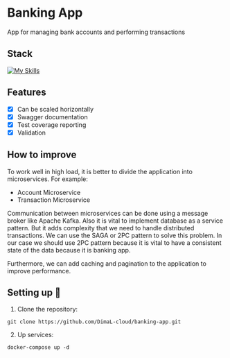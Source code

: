 # Banking App
App for managing bank accounts and performing transactions

## Stack
[![My Skills](https://skillicons.dev/icons?i=java,spring,postgresql)](https://skillicons.dev)

## Features
- [x] Can be scaled horizontally
- [x] Swagger documentation
- [x] Test coverage reporting
- [x] Validation

## How to improve
To work well in high load, it is better to divide the application into microservices.
For example:
- Account Microservice
- Transaction Microservice

Communication between microservices can be done using a message broker like Apache Kafka.
Also it is vital to implement database as a service pattern. But it adds complexity that we need to handle 
distributed transactions. We can use the SAGA or 2PC pattern to solve this problem.
In our case we should use 2PC pattern because it is vital to have a consistent state of the data because it is banking app.

Furthermore, we can add caching and pagination to the application to improve performance.

## Setting up :rocket:
1. Clone the repository:
```
git clone https://github.com/DimaL-cloud/banking-app.git
```
2. Up services:
```
docker-compose up -d
```
